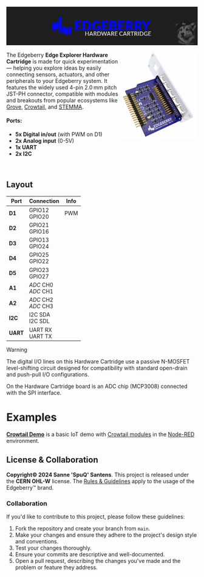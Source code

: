 ![Edgeberry banner](https://raw.githubusercontent.com/Edgeberry/.github/main/brand/EdgeBerry_banner_cartridge.png)

<img src="documentation//Edgeberry_Explorer_Cartridge_rendering.png" align="right" width="40%"/>

The Edgeberry **Edge Explorer Hardware Cartridge** is made for quick experimentation — helping you explore ideas by easily connecting sensors, actuators, and other peripherals to your Edgeberry system. It features the widely used 4-pin 2.0 mm pitch JST-PH connector, compatible with modules and breakouts from popular ecosystems like [Grove](https://www.seeedstudio.com/catalogsearch/result/?q=grove), [Crowtail](https://www.elecrow.com/catalog/category/view/s/crowtail/id/13/), and [STEMMA](https://www.adafruit.com/category/1005).

#### Ports:
- **5x Digital in/out** (with PWM on D1)
- **2x Analog input** (0-5V)
- **1x UART**
- **2x I2C**

<br clear="right"/>

## Layout

| Port     | Connection             | Info |
|----------|------------------------|------|
| **D1**   | GPIO12 <br/>GPIO20     | PWM     |
| **D2**   | GPIO21 <br/>GPIO16     |      |
| **D3**   | GPIO13 <br/>GPIO24     |      |
| **D4**   | GPIO25 <br/>GPIO22     |      |
| **D5**   | GPIO23 <br/>GPIO27     |      |
| **A1**   | *ADC* CH0 <br/>*ADC* CH1  |      |
| **A2**   | *ADC* CH2 <br/>*ADC* CH3  |      |
| **I2C**  | I2C SDA <br/>I2C SDL   |      |
| **UART** | UART RX <br/>UART TX   |      |

>[!WARNING]
>The digital I/O lines on this Hardware Cartridge use a passive N-MOSFET level-shifting circuit designed for compatibility with standard open-drain and push-pull I/O configurations.

On the Hardware Cartridge board is an ADC chip (MCP3008) connected with the SPI interface.

# Examples
**[Crowtail Demo](https://github.com/Edgeberry/Edgeberry-HWCartridge-EdgeExplorer/tree/main/examples/Crowtail-Demo)** is a basic IoT demo with [Crowtail modules](https://www.elecrow.com/catalog/category/view/s/crowtail/) in the [Node-RED](https://nodered.org/docs/getting-started/raspberrypi) environment.

## License & Collaboration
**Copyright© 2024 Sanne 'SpuQ' Santens**. This project is released under the **CERN OHL-W** license. The [Rules & Guidelines](https://github.com/Edgeberry/.github/blob/main/brand/Edgeberry_Trademark_Rules_and_Guidelines.md) apply to the usage of the Edgeberry™ brand.

### Collaboration

If you'd like to contribute to this project, please follow these guidelines:
1. Fork the repository and create your branch from `main`.
2. Make your changes and ensure they adhere to the project's design style and conventions.
3. Test your changes thoroughly.
4. Ensure your commits are descriptive and well-documented.
5. Open a pull request, describing the changes you've made and the problem or feature they address.
